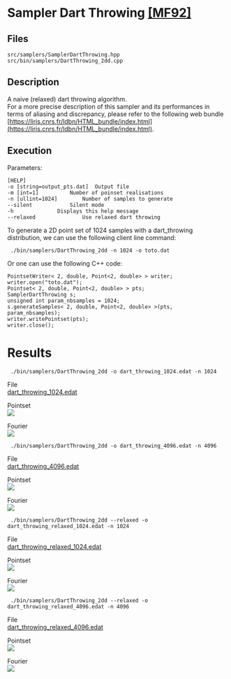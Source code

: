 # Sampler Dart Throwing [[MF92]](http://www.dgp.toronto.edu/~elf/.misc/poissondisk.pdf)


## Files

```
src/samplers/SamplerDartThrowing.hpp  
src/bin/samplers/DartThrowing_2dd.cpp
```

## Description


A naive (relaxed) dart throwing algorithm.  
For a more precise description of this sampler and its performances in terms of aliasing and discrepancy, please refer to the following web bundle [https://liris.cnrs.fr/ldbn/HTML_bundle/index.html](https://liris.cnrs.fr/ldbn/HTML_bundle/index.html).

## Execution


Parameters:  

	[HELP]
	-o [string=output_pts.dat]	Output file
	-m [int=1]			Number of poinset realisations
	-n [ullint=1024]		Number of samples to generate
	--silent 			Silent mode
	-h 				Displays this help message
	--relaxed 				Use relaxed dart throwing
			

To generate a 2D point set of 1024 samples with a dart_throwing distribution, we can use the following client line command:

     ./bin/samplers/DartThrowing_2dd -n 1024 -o toto.dat 

Or one can use the following C++ code:

    
    PointsetWriter< 2, double, Point<2, double> > writer;
    writer.open("toto.dat");
    Pointset< 2, double, Point<2, double> > pts;
    SamplerDartThrowing s;
    unsigned int param_nbsamples = 1024;
    s.generateSamples< 2, double, Point<2, double> >(pts, param_nbsamples);
    writer.writePointset(pts);
    writer.close();
    			

Results
=======

     ./bin/samplers/DartThrowing_2dd -o dart_throwing_1024.edat -n 1024 

File  
[dart_throwing_1024.edat](data/dart_throwing/dart_throwing_1024.edat)

Pointset  
[![](data/dart_throwing/dart_throwing_1024.png)](data/dart_throwing/dart_throwing_1024.png)

Fourier  
[![](data/dart_throwing/dart_throwing_1024_fourier.png)](data/dart_throwing/dart_throwing_1024_fourier.png)

     ./bin/samplers/DartThrowing_2dd -o dart_throwing_4096.edat -n 4096 

File  
[dart_throwing_4096.edat](data/dart_throwing/dart_throwing_4096.edat)

Pointset  
[![](data/dart_throwing/dart_throwing_4096.png)](data/dart_throwing/dart_throwing_4096.png)

Fourier  
[![](data/dart_throwing/dart_throwing_4096_fourier.png)](data/dart_throwing/dart_throwing_4096_fourier.png)

     ./bin/samplers/DartThrowing_2dd --relaxed -o dart_throwing_relaxed_1024.edat -n 1024 

File  
[dart_throwing_relaxed_1024.edat](data/dart_throwing_relaxed/dart_throwing_relaxed_1024.edat)

Pointset  
[![](data/dart_throwing_relaxed/dart_throwing_relaxed_1024.png)](data/dart_throwing_relaxed/dart_throwing_relaxed_1024.png)

Fourier  
[![](data/dart_throwing_relaxed/dart_throwing_relaxed_1024_fourier.png)](data/dart_throwing_relaxed/dart_throwing_relaxed_1024_fourier.png)

     ./bin/samplers/DartThrowing_2dd --relaxed -o dart_throwing_relaxed_4096.edat -n 4096 

File  
[dart_throwing_relaxed_4096.edat](data/dart_throwing_relaxed/dart_throwing_relaxed_4096.edat)

Pointset  
[![](data/dart_throwing_relaxed/dart_throwing_relaxed_4096.png)](data/dart_throwing_relaxed/dart_throwing_relaxed_4096.png)

Fourier  
[![](data/dart_throwing_relaxed/dart_throwing_relaxed_4096_fourier.png)](data/dart_throwing_relaxed/dart_throwing_relaxed_4096_fourier.png)
